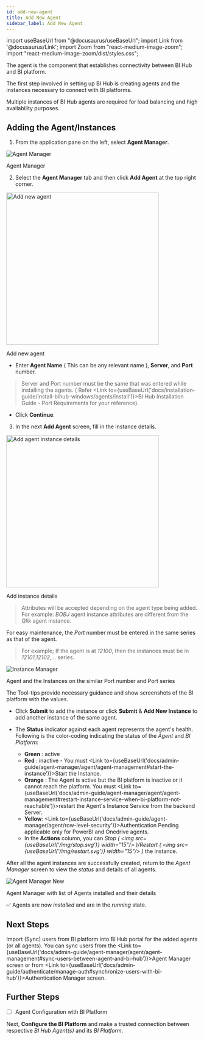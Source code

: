 ```yaml
---
id: add-new-agent
title: Add New Agent
sidebar_label: Add New Agent
---
```


import useBaseUrl from "@docusaurus/useBaseUrl";
import Link from '@docusaurus/Link';
import Zoom from "react-medium-image-zoom";
import "react-medium-image-zoom/dist/styles.css";

The agent is the component that establishes connectivity between BI Hub and BI platform.

The first step involved in setting up BI Hub is creating agents and the instances necessary to connect with BI platforms.

<Link to={useBaseUrl('docs/admin-guide/agent-manager/cluster')}>Multiple instances of BI Hub agents</Link> are required for load balancing and high availability purposes.

## Adding the Agent/Instances

1. From the application pane on the left, select **Agent Manager**.

 <div class="center">
  <Zoom>
    <img alt="Agent Manager" src={useBaseUrl('/doc-images/admin-guide/agent/agent-manager-add-agent.png')}/>
  </Zoom>
  <p>Agent Manager</p>
 </div>

2. Select the **Agent Manager** tab and then click **Add Agent** at the top right corner.

<div class="center">
      <Zoom>
        <img alt="Add new agent" height="400" src={useBaseUrl('/doc-images/admin-guide/agent/new-agent-form.png')}/>
      </Zoom>
      <p>Add new agent</p>
</div>

* Enter **Agent Name** ( This can be any relevant name ), **Server**, and **Port** number.

> Server and Port number must be the same that was entered while installing the agents. ( Refer <Link to={useBaseUrl('docs/installation-guide/install-bihub-windows/agents/install')}>BI Hub Installation Guide - Port Requirements</Link> for your reference).

* Click **Continue**.

3. In the next **Add Agent** screen, fill in the instance details.

 <div class="center">
  <Zoom>
    <img alt="Add agent instance details" height="400" src={useBaseUrl('/doc-images/admin-guide/agent/add-agent-instance.png')}/>
  </Zoom>
  <p>Add instance details</p>
 </div>

 > Attributes will be accepted depending on the agent type being added.
 > For example: *BOBJ* agent instance attributes are different from the *Qlik* agent instance.
  
 For easy maintenance, the *Port* number must be entered in the same series as that of the agent.
 > For example; If the agent is at *12100*, then the instances must be in *12101,12102,...* series.  
  <div class="center">
     <Zoom>
       <img alt="Instance Manager" src={useBaseUrl('/doc-images/admin-guide/agent/instance-manager.jpg')}/>
     </Zoom>
    <p>Agent and the Instances on the similar Port number and Port series</p>
  </div>

The Tool-tips provide necessary guidance and show screenshots of the BI platform with the values.

* Click **Submit** to add the instance or click **Submit** & **Add New Instance** to add another instance of the same agent.

* The **Status** indicator against each agent represents the agent's health.
  Following is the color-coding indicating the status of the *Agent* and *BI Platform*:

  * <a id="color-green"><b>Green</b></a> : active
  * <a id="color-red"><b>Red</b></a> : inactive - You must <Link to={useBaseUrl('docs/admin-guide/agent-manager/agent/agent-management#start-the-instance')}>Start the Instance</Link>.
  * <a id="color-orange"><b>Orange</b></a> : The Agent is active but the BI platform is inactive or it cannot reach the platform. You must <Link to={useBaseUrl('docs/admin-guide/agent-manager/agent/agent-management#restart-instance-service-when-bi-platform-not-reachable')}>restart the Agent's Instance Service from the backend Server</Link>.
  * <a id="color-yellow"><b>Yellow</b></a>: <Link to={useBaseUrl('docs/admin-guide/agent-manager/agent/row-level-security')}>Authentication Pending</Link> applicable only for PowerBI and Onedrive agents.
  * In the **Actions** column, you can *Stop ( <img src={useBaseUrl('/img/stop.svg')} width="15"/> )/Restart ( <img src={useBaseUrl('/img/restart.svg')} width="15"/> )* the instance.

After all the agent instances are successfully created, return to the *Agent Manager* screen to view the *status* and details of all agents.

<div class="center">
      <Zoom>
        <img alt="Agent Manager New" src={useBaseUrl('/doc-images/admin-guide/agent/agent-manager.png')}/>
      </Zoom>
	<p>Agent Manager with list of Agents installed and their details</p>
</div>

:white_check_mark: Agents are now *installed* and are in the *running* state.

## Next Steps

Import (Sync) users from BI platform into BI Hub portal for the added agents (or all agents).
You can sync users from the <Link to={useBaseUrl('docs/admin-guide/agent-manager/agent/agent-management#sync-users-between-agent-and-bi-hub')}>Agent Manager</Link> screen or from <Link to={useBaseUrl('docs/admin-guide/authenticate/manage-auth#synchronize-users-with-bi-hub')}>Authentication Manager</Link> screen.

## Further Steps

* [ ] Agent Configuration with BI Platform

Next, **Configure the BI Platform** and make a trusted connection between respective *BI Hub Agent(s)* and its *BI Platform*.
